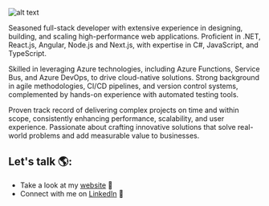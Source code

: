 ![alt text](https://i.ibb.co/vJV6qwJ/clewup.png)

Seasoned full-stack developer with extensive experience in designing, building, and scaling high-performance web applications. Proficient in .NET, React.js, Angular, Node.js and Next.js, with expertise in C#, JavaScript, and TypeScript.

Skilled in leveraging Azure technologies, including Azure Functions, Service Bus, and Azure DevOps, to drive cloud-native solutions. Strong background in agile methodologies, CI/CD pipelines, and version control systems, complemented by hands-on experience with automated testing tools.

Proven track record of delivering complex projects on time and within scope, consistently enhancing performance, scalability, and user experience. Passionate about crafting innovative solutions that solve real-world problems and add measurable value to businesses.

## Let's talk 🌎:
- Take a look at my [website](https://www.lewisjohnson.uk/) 🎨
- Connect with me on [LinkedIn](https://www.linkedin.com/in/lewis-johnson-66834b222/) 💼
